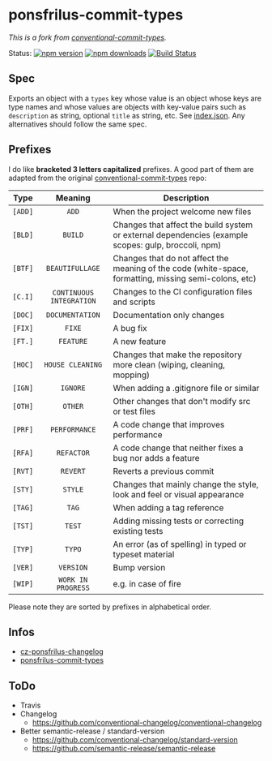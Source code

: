 # ponsfrilus-commit-types

*This is a fork from [conventional-commit-types](https://github.com/commitizen/conventional-commit-types).*

Status:
[![npm version](https://img.shields.io/npm/v/ponsfrilus-commit-types.svg?style=flat-square)](https://www.npmjs.org/package/ponsfrilus-commit-types)
[![npm downloads](https://img.shields.io/npm/dm/ponsfrilus-commit-types.svg?style=flat-square)](http://npm-stat.com/charts.html?package=ponsfrilus-commit-types&from=2019-01-01)
[![Build Status](https://img.shields.io/travis/ponsfrilus/ponsfrilus-commit-types.svg?style=flat-square)](https://travis-ci.org/ponsfrilus/ponsfrilus-commit-types)


## Spec

Exports an object with a `types` key whose value is an object whose keys are
type names and whose values are objects with key-value pairs such as
`description` as string, optional `title` as string, etc. See
[index.json](index.json). Any alternatives should follow the same spec.

## Prefixes

I do like **bracketed 3 letters capitalized** prefixes. A good part of them are
adapted from the original
[conventional-commit-types](https://github.com/commitizen/conventional-commit-types/blob/master/index.json) repo:

| Type    |          Meaning         | Description |
| ------- |           :---:          | ----------- |
| `[ADD]` | `ADD`                    | When the project welcome new files |
| `[BLD]` | `BUILD`                  | Changes that affect the build system or external dependencies (example scopes: gulp, broccoli, npm) |
| `[BTF]` | `BEAUTIFULLAGE`          | Changes that do not affect the meaning of the code (white-space, formatting, missing semi-colons, etc) |
| `[C.I]` | `CONTINUOUS INTEGRATION` | Changes to the CI configuration files and scripts |
| `[DOC]` | `DOCUMENTATION`          | Documentation only changes |
| `[FIX]` | `FIXE`                   | A bug fix |
| `[FT.]` | `FEATURE`                | A new feature |
| `[HOC]` | `HOUSE CLEANING`         | Changes that make the repository more clean (wiping, cleaning, mopping) |
| `[IGN]` | `IGNORE`                 | When adding a .gitignore file or similar |
| `[OTH]` | `OTHER`                  | Other changes that don't modify src or test files |
| `[PRF]` | `PERFORMANCE`            | A code change that improves performance |
| `[RFA]` | `REFACTOR`               | A code change that neither fixes a bug nor adds a feature |
| `[RVT]` | `REVERT`                 | Reverts a previous commit |
| `[STY]` | `STYLE`                  | Changes that mainly change the style, look and feel or visual appearance |
| `[TAG]` | `TAG`                    | When adding a tag reference |
| `[TST]` | `TEST`                   | Adding missing tests or correcting existing tests |
| `[TYP]` | `TYPO`                   | An error (as of spelling) in typed or typeset material |
| `[VER]` | `VERSION`                | Bump version |
| `[WIP]` | `WORK IN PROGRESS`       | e.g. in case of fire |


Please note they are sorted by prefixes in alphabetical order.

## Infos

* [cz-ponsfrilus-changelog](https://github.com/ponsfrilus/cz-ponsfrilus-changelog)
* [ponsfrilus-commit-types](https://github.com/ponsfrilus/ponsfrilus-commit-types)

## ToDo

* Travis
* Changelog
  * https://github.com/conventional-changelog/conventional-changelog
* Better semantic-release / standard-version
  * https://github.com/conventional-changelog/standard-version
  * https://github.com/semantic-release/semantic-release